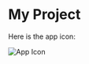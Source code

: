    # My Project

   Here is the app icon:

   ![App Icon](https://raw.githubusercontent.com/johndoe/my-app/main/images/icon.png)
